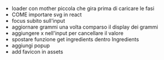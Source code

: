 - loader con mother piccola che gira prima di caricare le fasi
- COME importare svg in react
- focus subito sull'input
- aggiornare grammi una volta comparso il display dei grammi
- aggiungere x nell'input per cancellare il valore
- spostare funzione get ingredients dentro Ingredients
- aggiungi popup
- add favicon in assets